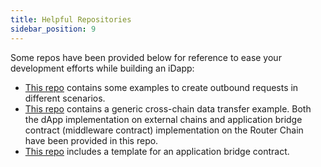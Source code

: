 ```yaml
---
title: Helpful Repositories
sidebar_position: 9
---
```


Some repos have been provided below for reference to ease your development efforts while building an iDapp:

* [This repo](https://github.com/router-protocol/cw-bridge-contracts) contains some examples to create outbound requests in different scenarios.
* [This repo](https://github.com/router-protocol/generic-cc-data-transfer) contains a generic cross-chain data transfer example. Both the dApp implementation on external chains and application bridge contract (middleware contract) implementation on the Router Chain have been provided in this repo.
* [This repo](https://github.com/router-protocol/cw-bridge-contract-template) includes a template for an application bridge contract.

